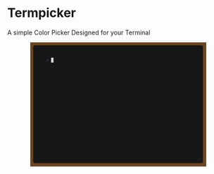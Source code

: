 # Termpicker

A simple Color Picker Designed for your Terminal

<div align="center">
  <img src="./assets/demo.gif" width="400" alt="Termpicker Demo"><br>
</div>

